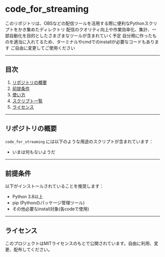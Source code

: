 # code_for_streaming

このリポジトリは、OBSなどの配信ツールを活用する際に便利なPythonスクリプトをかき集めたディレクトリ
配信のクオリティ向上や作業効率化、集計、一部自動化を目的としたさまざまなツールが含まれていく予定
自分用に作ったものを適当に入れてるため、ターミナルやcmdでのinstallが必要なコードもあります
ご自由に変更してご使用ください

---

## 目次
1. [リポジトリの概要](#リポジトリの概要)
2. [前提条件](#前提条件)
3. [使い方](#使い方)
4. [スクリプト一覧](#スクリプト一覧)
5. [ライセンス](#ライセンス)

---

## リポジトリの概要

`code_for_streaming` には以下のような用途のスクリプトが含まれています：
- いまは何もないようだ

---

## 前提条件

以下がインストールされていることを推奨します：
- Python 3.8以上
- pip (Pythonのパッケージ管理ツール)
- その他必要なinstall対象(各codeで使用)

---

## ライセンス

このプロジェクトはMITライセンスのもとで公開されています。自由に利用、変更、配布してください。
